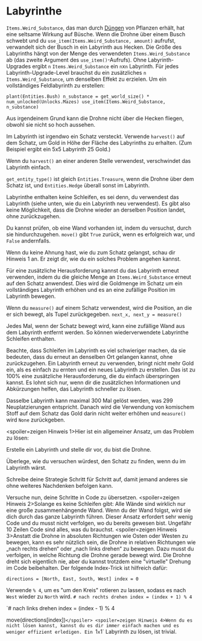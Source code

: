 # Labyrinthe
`Items.Weird_Substance`, das man durch [Düngen](docs/unlocks/fertilizer.md) von Pflanzen erhält, hat eine seltsame Wirkung auf Büsche. Wenn die Drohne über einem Busch schwebt und du `use_item(Items.Weird_Substance, amount)` aufrufst, verwandelt sich der Busch in ein Labyrinth aus Hecken. Die Größe des Labyrinths hängt von der Menge des verwendeten `Items.Weird_Substance` ab (das zweite Argument des `use_item()`-Aufrufs). Ohne Labyrinth-Upgrades ergibt `n` `Items.Weird_Substance` ein `n`x`n` Labyrinth. Für jedes Labyrinth-Upgrade-Level brauchst du ein zusätzliches `n` `Items.Weird_Substance`, um denselben Effekt zu erzielen. 
Um ein vollständiges Feldlabyrinth zu erstellen:

`plant(Entities.Bush)
n_substance = get_world_size() * num_unlocked(Unlocks.Mazes)
use_item(Items.Weird_Substance, n_substance)`

Aus irgendeinem Grund kann die Drohne nicht über die Hecken fliegen, obwohl sie nicht so hoch aussehen.

Im Labyrinth ist irgendwo ein Schatz versteckt. Verwende `harvest()` auf dem Schatz, um Gold in Höhe der Fläche des Labyrinths zu erhalten. (Zum Beispiel ergibt ein 5x5 Labyrinth 25 Gold.)

Wenn du `harvest()` an einer anderen Stelle verwendest, verschwindet das Labyrinth einfach.

`get_entity_type()` ist gleich `Entities.Treasure`, wenn die Drohne über dem Schatz ist, und `Entities.Hedge` überall sonst im Labyrinth.

Labyrinthe enthalten keine Schleifen, es sei denn, du verwendest das Labyrinth (siehe unten, wie du ein Labyrinth neu verwendest). Es gibt also keine Möglichkeit, dass die Drohne wieder an derselben Position landet, ohne zurückzugehen.

Du kannst prüfen, ob eine Wand vorhanden ist, indem du versuchst, durch sie hindurchzugehen.
`move()` gibt `True` zurück, wenn es erfolgreich war, und `False` andernfalls.

Wenn du keine Ahnung hast, wie du zum Schatz gelangst, schau dir Hinweis 1 an. Er zeigt dir, wie du ein solches Problem angehen kannst.

Für eine zusätzliche Herausforderung kannst du das Labyrinth erneut verwenden, indem du die gleiche Menge an `Items.Weird_Substance` erneut auf den Schatz anwendest. Dies wird die Goldmenge im Schatz um ein vollständiges Labyrinth erhöhen und es an eine zufällige Position im Labyrinth bewegen.

Wenn du `measure()` auf einem Schatz verwendest, wird die Position, an die er sich bewegt, als Tupel zurückgegeben.
`next_x, next_y = measure()`

Jedes Mal, wenn der Schatz bewegt wird, kann eine zufällige Wand aus dem Labyrinth entfernt werden. So können wiederverwendete Labyrinthe Schleifen enthalten.

Beachte, dass Schleifen im Labyrinth es viel schwieriger machen, da sie bedeuten, dass du erneut an denselben Ort gelangen kannst, ohne zurückzugehen. Ein Labyrinth erneut zu verwenden, bringt nicht mehr Gold ein, als es einfach zu ernten und ein neues Labyrinth zu erstellen. Das ist zu 100% eine zusätzliche Herausforderung, die du einfach überspringen kannst. Es lohnt sich nur, wenn dir die zusätzlichen Informationen und Abkürzungen helfen, das Labyrinth schneller zu lösen.

Dasselbe Labyrinth kann maximal 300 Mal gelöst werden, was 299 Neuplatzierungen entspricht. Danach wird die Verwendung von komischem Stoff auf dem Schatz das Gold darin nicht weiter erhöhen und `measure()` wird `None` zurückgeben.

<spoiler=zeigen Hinweis 1>Hier ist ein allgemeiner Ansatz, um das Problem zu lösen:

Erstelle ein Labyrinth und stelle dir vor, du bist die Drohne.

Überlege, wie du versuchen würdest, den Schatz zu finden, wenn du im Labyrinth wärst.

Schreibe deine Strategie Schritt für Schritt auf, damit jemand anderes sie ohne weiteres Nachdenken befolgen kann.

Versuche nun, deine Schritte in Code zu übersetzen.
</spoiler>
<spoiler=zeigen Hinweis 2>Solange es keine Schleifen gibt: Alle Wände sind wirklich nur eine große zusammenhängende Wand. Wenn du der Wand folgst, wird sie dich durch das ganze Labyrinth führen. Dieser Ansatz erfordert sehr wenig Code und du musst nicht verfolgen, wo du bereits gewesen bist. Ungefähr 10 Zeilen Code sind alles, was du brauchst.</spoiler>
<spoiler=zeigen Hinweis 3>Anstatt die Drohne in absoluten Richtungen wie Osten oder Westen zu bewegen, kann es sehr nützlich sein, die Drohne in relativen Richtungen wie „nach rechts drehen“ oder „nach links drehen“ zu bewegen. Dazu musst du verfolgen, in welche Richtung die Drohne gerade bewegt wird. Die Drohne dreht sich eigentlich nie, aber du kannst trotzdem eine "virtuelle" Drehung im Code beibehalten. Der folgende Index-Trick ist hilfreich dafür:

`directions = [North, East, South, West]
index = 0`

Verwende `% 4`, um es "um den Kreis" rotieren zu lassen, sodass es nach `West` wieder zu `North` wird.
`# nach rechts drehen
index = (index + 1) % 4`

`# nach links drehen
index = (index - 1) % 4

move(directions[index])`</spoiler>
<spoiler=zeigen Hinweis 4>Wenn du es nicht lösen kannst, kannst du es dir immer einfach machen und es weniger effizient erledigen. Ein `1`x`1` Labyrinth zu lösen, ist trivial.</spoiler>